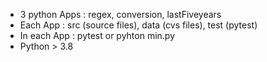 - 3 python Apps : regex, conversion, lastFiveyears
- Each App : src (source files), data (cvs files), test (pytest)
- In each App : pytest or pyhton min.py
- Python > 3.8
